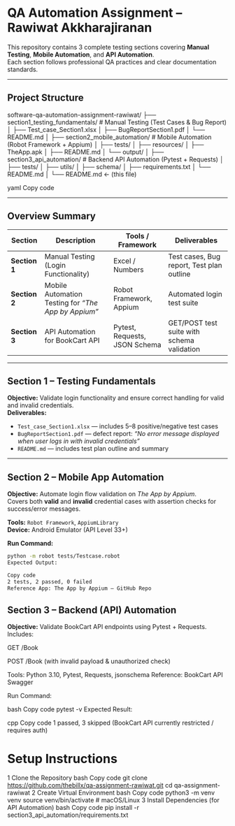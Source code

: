 # QA Automation Assignment – Rawiwat Akkharajiranan

This repository contains 3 complete testing sections covering **Manual Testing**, **Mobile Automation**, and **API Automation**.  
Each section follows professional QA practices and clear documentation standards.

---

## Project Structure

software-qa-automation-assignment-rawiwat/
├── section1_testing_fundamentals/ # Manual Testing (Test Cases & Bug Report)
│ ├── Test_case_Section1.xlsx
│ ├── BugReportSection1.pdf
│ └── README.md
│
├── section2_mobile_automation/ # Mobile Automation (Robot Framework + Appium)
│ ├── tests/
│ ├── resources/
│ ├── TheApp.apk
│ ├── README.md
│ └── output/
│
├── section3_api_automation/ # Backend API Automation (Pytest + Requests)
│ ├── tests/
│ ├── utils/
│ ├── schema/
│ ├── requirements.txt
│ └── README.md
│
└── README.md ← (this file)

yaml
Copy code

---

## Overview Summary

| Section | Description | Tools / Framework | Deliverables |
|----------|--------------|-------------------|---------------|
| **Section 1** | Manual Testing (Login Functionality) | Excel / Numbers | Test cases, Bug report, Test plan outline |
| **Section 2** | Mobile Automation Testing for *“The App by Appium”* | Robot Framework, Appium | Automated login test suite |
| **Section 3** | API Automation for BookCart API | Pytest, Requests, JSON Schema | GET/POST test suite with schema validation |

---

## Section 1 – Testing Fundamentals

**Objective:** Validate login functionality and ensure correct handling for valid and invalid credentials.  
**Deliverables:**
- `Test_case_Section1.xlsx` — includes 5–8 positive/negative test cases  
- `BugReportSection1.pdf` — defect report: *“No error message displayed when user logs in with invalid credentials”*  
- `README.md` — includes test plan outline and summary  

---

## Section 2 – Mobile App Automation

**Objective:** Automate login flow validation on *The App by Appium*.  
Covers both **valid** and **invalid** credential cases with assertion checks for success/error messages.

**Tools:** `Robot Framework`, `AppiumLibrary`  
**Device:** Android Emulator (API Level 33+)

**Run Command:**
```bash
python -m robot tests/Testcase.robot
Expected Output:

Copy code
2 tests, 2 passed, 0 failed
Reference App: The App by Appium – GitHub Repo
```

## Section 3 – Backend (API) Automation
**Objective:** Validate BookCart API endpoints using Pytest + Requests.
Includes:

GET /Book

POST /Book (with invalid payload & unauthorized check)

Tools: Python 3.10, Pytest, Requests, jsonschema
Reference: BookCart API Swagger

Run Command:

bash
Copy code
pytest -v
Expected Result:

cpp
Copy code
1 passed, 3 skipped
(BookCart API currently restricted / requires auth)

# Setup Instructions
1️ Clone the Repository
bash
Copy code
git clone https://github.com/thebillx/qa-assignment-rawiwat.git
cd qa-assignment-rawiwat
2️ Create Virtual Environment
bash
Copy code
python3 -m venv venv
source venv/bin/activate   # macOS/Linux
3️ Install Dependencies (for API Automation)
bash
Copy code
pip install -r section3_api_automation/requirements.txt
